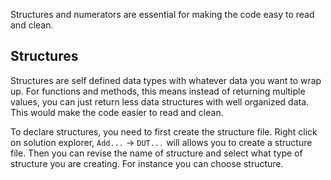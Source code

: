 Structures and numerators are essential for making the code easy to read and clean. 

## Structures
Structures are self defined data types with whatever data you want to wrap up. For functions and methods, this means instead of returning multiple values, you can just return less data structures with well organized data. This would make the code easier to read and clean.

To declare structures, you need to first create the structure file. Right click on solution explorer, `Add...` -> `DUT...` will allows you to create a structure file. Then you can revise the name of structure and select what type of structure you are creating. For instance you can choose structure. 